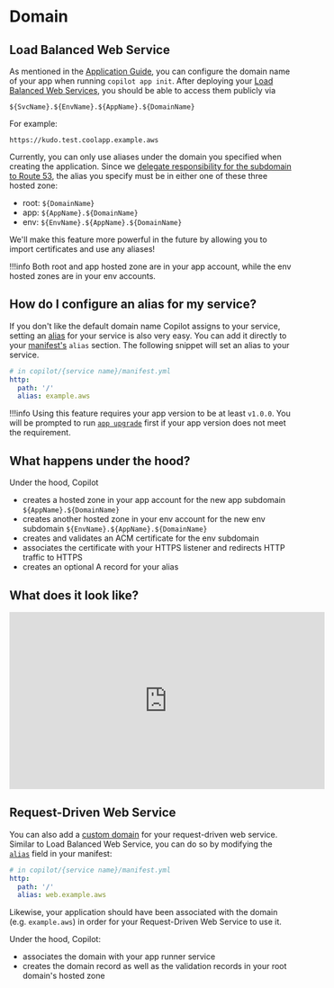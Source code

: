 # Domain

## Load Balanced Web Service
As mentioned in the [Application Guide](../concepts/applications.en.md#additional-app-configurations), you can configure the domain name of your app when running `copilot app init`. After deploying your [Load Balanced Web Services](../concepts/services.en.md#load-balanced-web-service), you should be able to access them publicly via

```
${SvcName}.${EnvName}.${AppName}.${DomainName}
```

For example:

```
https://kudo.test.coolapp.example.aws
```

Currently, you can only use aliases under the domain you specified when creating the application. Since we [delegate responsibility for the subdomain to Route 53](https://docs.aws.amazon.com/Route53/latest/DeveloperGuide/CreatingNewSubdomain.html#UpdateDNSParentDomain), the alias you specify must be in either one of these three hosted zone:

- root: `${DomainName}`
- app: `${AppName}.${DomainName}`
- env: `${EnvName}.${AppName}.${DomainName}`

We'll make this feature more powerful in the future by allowing you to import certificates and use any aliases!

!!!info
    Both root and app hosted zone are in your app account, while the env hosted zones are in your env accounts.

## How do I configure an alias for my service?
If you don't like the default domain name Copilot assigns to your service, setting an [alias](https://docs.aws.amazon.com/Route53/latest/DeveloperGuide/resource-record-sets-choosing-alias-non-alias.html) for your service is also very easy. You can add it directly to your [manifest's](../manifest/overview.en.md) `alias` section. The following snippet will set an alias to your service.

``` yaml
# in copilot/{service name}/manifest.yml
http:
  path: '/'
  alias: example.aws
```

!!!info
    Using this feature requires your app version to be at least `v1.0.0`. You will be prompted to run [`app upgrade`](../commands/app-upgrade.en.md) first if your app version does not meet the requirement.

## What happens under the hood?
Under the hood, Copilot

* creates a hosted zone in your app account for the new app subdomain `${AppName}.${DomainName}`
* creates another hosted zone in your env account for the new env subdomain `${EnvName}.${AppName}.${DomainName}`
* creates and validates an ACM certificate for the env subdomain
* associates the certificate with your HTTPS listener and redirects HTTP traffic to HTTPS
* creates an optional A record for your alias

## What does it look like?

<iframe width="560" height="315" src="https://www.youtube.com/embed/Oyr-n59mVjI" title="YouTube video player" frameborder="0" allow="accelerometer; autoplay; clipboard-write; encrypted-media; gyroscope; picture-in-picture" allowfullscreen></iframe>

## Request-Driven Web Service
You can also add a [custom domain](https://docs.aws.amazon.com/apprunner/latest/dg/manage-custom-domains.html) for your request-driven web service. 
Similar to Load Balanced Web Service, you can do so by modifying the [`alias`](../manifest/rd-web-service.en.md#http-alias) field in your manifest:
```yaml
# in copilot/{service name}/manifest.yml
http:
  path: '/'
  alias: web.example.aws
```

Likewise, your application should have been associated with the domain (e.g. `example.aws`) in order for your Request-Driven Web Service to use it.

Under the hood, Copilot:
* associates the domain with your app runner service
* creates the domain record as well as the validation records in your root domain's hosted zone
